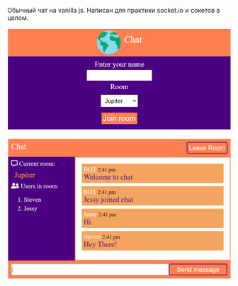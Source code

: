 Обычный чат на vanilla js. Написан для практики socket.io и сокетов в целом.

![Screenshot](https://github.com/stevenKirill/chat-app-vanilla/blob/master/chat1.png?raw=true)

![Screenshot](https://github.com/stevenKirill/chat-app-vanilla/blob/master/chat2.png?raw=true)